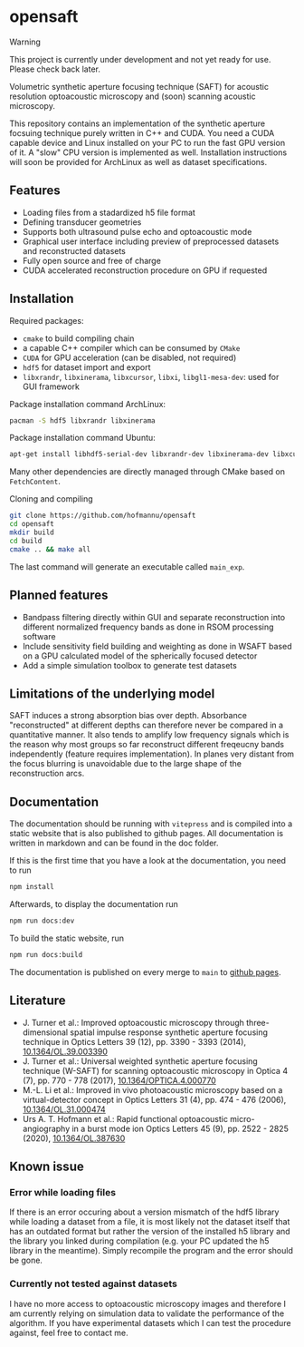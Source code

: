 # opensaft

> [!WARNING]
> This project is currently under development and not yet ready for use. Please check back later.

Volumetric synthetic aperture focusing technique (SAFT) for acoustic resolution optoacoustic microscopy and (soon) scanning acoustic microscopy.

This repository contains an implementation of the synthetic aperture focsuing technique purely written in C++ and CUDA. You need a CUDA capable device and Linux installed on your PC to run the fast GPU version of it. A "slow" CPU version is implemented as well. Installation instructions will soon be provided for ArchLinux as well as dataset specifications.

## Features

- Loading files from a stadardized h5 file format
- Defining transducer geometries
- Supports both ultrasound pulse echo and optoacoustic mode
- Graphical user interface including preview of preprocessed datasets and reconstructed datasets
- Fully open source and free of charge
- CUDA accelerated reconstruction procedure on GPU if requested

## Installation

Required packages:

- `cmake` to build compiling chain
- a capable C++ compiler which can be consumed by `CMake`
- `CUDA` for GPU acceleration (can be disabled, not required)
- `hdf5` for dataset import and export
- `libxrandr`, `libxinerama`, `libxcursor`, `libxi`, `libgl1-mesa-dev`: used for GUI framework

Package installation command ArchLinux:

```bash
pacman -S hdf5 libxrandr libxinerama
```

Package installation command Ubuntu:

```bash
apt-get install libhdf5-serial-dev libxrandr-dev libxinerama-dev libxcursor-dev libxi-dev libgl1-mesa-dev
```

Many other dependencies are directly managed through CMake based on `FetchContent`.

Cloning and compiling

```bash
git clone https://github.com/hofmannu/opensaft
cd opensaft
mkdir build
cd build
cmake .. && make all
```

The last command will generate an executable called `main_exp`.

## Planned features

- Bandpass filtering directly within GUI and separate reconstruction into different normalized frequency bands as done in RSOM processing software
- Include sensitivity field building and weighting as done in WSAFT based on a GPU calculated model of the spherically focused detector
- Add a simple simulation toolbox to generate test datasets

## Limitations of the underlying model

SAFT induces a strong absorption bias over depth. Absorbance "reconstructed" at different depths can therefore never be compared in a quantitative manner. It also tends to amplify low frequency signals which is the reason why most groups so far reconstruct different freqeucny bands independently (feature requires implementation). In planes very distant from the focus blurring is unavoidable due to the large shape of the reconstruction arcs.

## Documentation

The documentation should be running with `vitepress` and is compiled into a static website that is also published to github pages. All documentation is written in markdown and can be found in the doc folder.

If this is the first time that you have a look at the documentation, you need to run

```bash
npm install
```

Afterwards, to display the documentation run

```bash
npm run docs:dev
```

To build the static website, run

```bash
npm run docs:build
```

The documentation is published on every merge to `main` to [github pages](https://hofmannu.github.io/opensaft/).

## Literature

- J. Turner et al.: Improved optoacoustic microscopy through three-dimensional spatial impulse response synthetic aperture focusing technique in Optics Letters 39 (12), pp. 3390 - 3393 (2014), [10.1364/OL.39.003390](https://doi.org/10.1364/OL.39.003390)
- J. Turner et al.: Universal weighted synthetic aperture focusing technique (W-SAFT) for scanning optoacoustic microscopy in Optica 4 (7), pp. 770 - 778 (2017), [10.1364/OPTICA.4.000770](https://doi.org/10.1364/OPTICA.4.000770)
- M.-L. Li et al.: Improved in vivo photoacoustic microscopy based on a virtual-detector concept in Optics Letters 31 (4), pp. 474 - 476 (2006), [10.1364/OL.31.000474](https://doi.org/10.1364/OL.31.000474)
- Urs A. T. Hofmann et al.: Rapid functional optoacoustic micro-angiography in a burst mode ion Optics Letters 45 (9), pp. 2522 - 2825 (2020), [10.1364/OL.387630](https://doi.org/10.1364/OL.387630)

## Known issue

### Error while loading files

If there is an error occuring about a version mismatch of the hdf5 library while loading a dataset from a file, it is most likely not the dataset itself that has an outdated format but rather the version of the installed h5 library and the library you linked during compilation (e.g. your PC updated the h5 library in the meantime). Simply recompile the program and the error should be gone.

### Currently not tested against datasets

I have no more access to optoacoustic microscopy images and therefore I am currently relying on simulation data to validate the performance of the algorithm. If you have experimental datasets which I can test the procedure against, feel free to contact me.